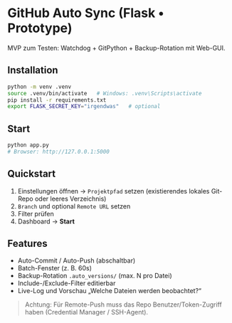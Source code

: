 # GitHub Auto Sync (Flask • Prototype)

MVP zum Testen: Watchdog + GitPython + Backup-Rotation mit Web-GUI.

## Installation

```bash
python -m venv .venv
source .venv/bin/activate   # Windows: .venv\Scripts\activate
pip install -r requirements.txt
export FLASK_SECRET_KEY="irgendwas"   # optional
```

## Start

```bash
python app.py
# Browser: http://127.0.0.1:5000
```

## Quickstart

1. Einstellungen öffnen → `Projektpfad` setzen (existierendes lokales Git-Repo oder leeres Verzeichnis)
2. `Branch` und optional `Remote URL` setzen
3. Filter prüfen
4. Dashboard → **Start**

## Features
- Auto-Commit / Auto-Push (abschaltbar)
- Batch-Fenster (z. B. 60s)
- Backup-Rotation `.auto_versions/` (max. N pro Datei)
- Include-/Exclude-Filter editierbar
- Live-Log und Vorschau „Welche Dateien werden beobachtet?“

> Achtung: Für Remote-Push muss das Repo Benutzer/Token-Zugriff haben (Credential Manager / SSH-Agent).
